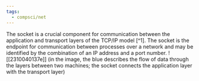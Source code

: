 ```yaml
---
tags:
  - compsci/net
---
```

The socket is a crucial component for communication between the application and transport layers of the TCP/IP model [^1]. The socket is the endpoint for communication between processes over a network and may be identified by the combination of an IP address and a port number.
![[2310040137e]] (in the image, the blue describes the flow of data through the layers between two machines; the socket connects the application layer with the transport layer)
